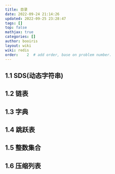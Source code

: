 ```yaml
---
title: 目录
date: 2022-09-24 21:14:26 
updated: 2022-09-25 23:28:47
tags: [] 
top: false
mathjax: true
categories: []
author: booiris
layout: wiki 
wiki: redis
order:    2  # add order, base on problem number.
---
```


## 1.1 SDS(动态字符串)

## 1.2 链表

## 1.3 字典

## 1.4 跳跃表

## 1.5 整数集合

## 1.6 压缩列表
